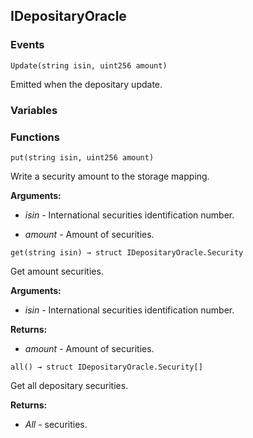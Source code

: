 ## IDepositaryOracle





### Events
```solidity
Update(string isin, uint256 amount)
```



Emitted when the depositary update.


### Variables

### Functions
```solidity
put(string isin, uint256 amount)
```

Write a security amount to the storage mapping.




**Arguments:**
- *isin* - International securities identification number.

- *amount* - Amount of securities.

```solidity
get(string isin) → struct IDepositaryOracle.Security
```

Get amount securities.




**Arguments:**
- *isin* - International securities identification number.


**Returns:**
- *amount* - Amount of securities.

```solidity
all() → struct IDepositaryOracle.Security[]
```

Get all depositary securities.




**Returns:**
- *All* - securities.

